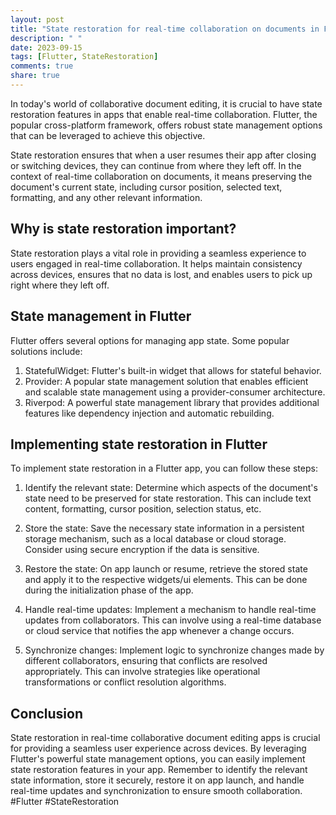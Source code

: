 ```yaml
---
layout: post
title: "State restoration for real-time collaboration on documents in Flutter apps"
description: " "
date: 2023-09-15
tags: [Flutter, StateRestoration]
comments: true
share: true
---
```


In today's world of collaborative document editing, it is crucial to have state restoration features in apps that enable real-time collaboration. Flutter, the popular cross-platform framework, offers robust state management options that can be leveraged to achieve this objective.

State restoration ensures that when a user resumes their app after closing or switching devices, they can continue from where they left off. In the context of real-time collaboration on documents, it means preserving the document's current state, including cursor position, selected text, formatting, and any other relevant information.

## Why is state restoration important?

State restoration plays a vital role in providing a seamless experience to users engaged in real-time collaboration. It helps maintain consistency across devices, ensures that no data is lost, and enables users to pick up right where they left off.

## State management in Flutter

Flutter offers several options for managing app state. Some popular solutions include:

1. StatefulWidget: Flutter's built-in widget that allows for stateful behavior.
2. Provider: A popular state management solution that enables efficient and scalable state management using a provider-consumer architecture.
3. Riverpod: A powerful state management library that provides additional features like dependency injection and automatic rebuilding.

## Implementing state restoration in Flutter

To implement state restoration in a Flutter app, you can follow these steps:

1. Identify the relevant state: Determine which aspects of the document's state need to be preserved for state restoration. This can include text content, formatting, cursor position, selection status, etc.

2. Store the state: Save the necessary state information in a persistent storage mechanism, such as a local database or cloud storage. Consider using secure encryption if the data is sensitive.

3. Restore the state: On app launch or resume, retrieve the stored state and apply it to the respective widgets/ui elements. This can be done during the initialization phase of the app.

4. Handle real-time updates: Implement a mechanism to handle real-time updates from collaborators. This can involve using a real-time database or cloud service that notifies the app whenever a change occurs.

5. Synchronize changes: Implement logic to synchronize changes made by different collaborators, ensuring that conflicts are resolved appropriately. This can involve strategies like operational transformations or conflict resolution algorithms.

## Conclusion

State restoration in real-time collaborative document editing apps is crucial for providing a seamless user experience across devices. By leveraging Flutter's powerful state management options, you can easily implement state restoration features in your app. Remember to identify the relevant state information, store it securely, restore it on app launch, and handle real-time updates and synchronization to ensure smooth collaboration. #Flutter #StateRestoration